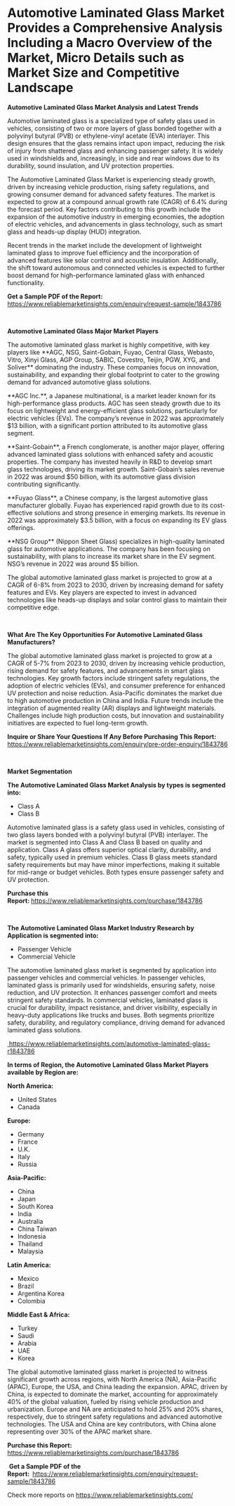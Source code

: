 <p><h1>Automotive Laminated Glass Market Provides a Comprehensive Analysis Including a Macro Overview of the Market, Micro Details such as Market Size and Competitive Landscape</h1></p><p><strong>Automotive Laminated Glass Market Analysis and Latest Trends</strong></p>
<p><p>Automotive laminated glass is a specialized type of safety glass used in vehicles, consisting of two or more layers of glass bonded together with a polyvinyl butyral (PVB) or ethylene-vinyl acetate (EVA) interlayer. This design ensures that the glass remains intact upon impact, reducing the risk of injury from shattered glass and enhancing passenger safety. It is widely used in windshields and, increasingly, in side and rear windows due to its durability, sound insulation, and UV protection properties.</p><p>The Automotive Laminated Glass Market is experiencing steady growth, driven by increasing vehicle production, rising safety regulations, and growing consumer demand for advanced safety features. The market is expected to grow at a compound annual growth rate (CAGR) of 6.4% during the forecast period. Key factors contributing to this growth include the expansion of the automotive industry in emerging economies, the adoption of electric vehicles, and advancements in glass technology, such as smart glass and heads-up display (HUD) integration.</p><p>Recent trends in the market include the development of lightweight laminated glass to improve fuel efficiency and the incorporation of advanced features like solar control and acoustic insulation. Additionally, the shift toward autonomous and connected vehicles is expected to further boost demand for high-performance laminated glass with enhanced functionality.</p></p>
<p><strong>Get a Sample PDF of the Report:&nbsp;</strong> <a href="https://www.reliablemarketinsights.com/enquiry/request-sample/1843786?utm_campaign=2004&utm_medium=2&utm_source=Github&utm_content=ia&utm_term=22012025&utm_id=automotive-laminated-glass">https://www.reliablemarketinsights.com/enquiry/request-sample/1843786</a></p>
<p>&nbsp;</p>
<p><strong>Automotive Laminated Glass Major Market Players</strong></p>
<p><p>The automotive laminated glass market is highly competitive, with key players like **AGC, NSG, Saint-Gobain, Fuyao, Central Glass, Webasto, Vitro, Xinyi Glass, AGP Group, SABIC, Covestro, Teijin, PGW, XYG, and Soliver** dominating the industry. These companies focus on innovation, sustainability, and expanding their global footprint to cater to the growing demand for advanced automotive glass solutions.</p><p>**AGC Inc.**, a Japanese multinational, is a market leader known for its high-performance glass products. AGC has seen steady growth due to its focus on lightweight and energy-efficient glass solutions, particularly for electric vehicles (EVs). The company’s revenue in 2022 was approximately $13 billion, with a significant portion attributed to its automotive glass segment.</p><p>**Saint-Gobain**, a French conglomerate, is another major player, offering advanced laminated glass solutions with enhanced safety and acoustic properties. The company has invested heavily in R&D to develop smart glass technologies, driving its market growth. Saint-Gobain’s sales revenue in 2022 was around $50 billion, with its automotive glass division contributing significantly.</p><p>**Fuyao Glass**, a Chinese company, is the largest automotive glass manufacturer globally. Fuyao has experienced rapid growth due to its cost-effective solutions and strong presence in emerging markets. Its revenue in 2022 was approximately $3.5 billion, with a focus on expanding its EV glass offerings.</p><p>**NSG Group** (Nippon Sheet Glass) specializes in high-quality laminated glass for automotive applications. The company has been focusing on sustainability, with plans to increase its market share in the EV segment. NSG’s revenue in 2022 was around $5 billion.</p><p>The global automotive laminated glass market is projected to grow at a CAGR of 6-8% from 2023 to 2030, driven by increasing demand for safety features and EVs. Key players are expected to invest in advanced technologies like heads-up displays and solar control glass to maintain their competitive edge.</p></p>
<p>&nbsp;</p>
<p><strong>What Are The Key Opportunities For Automotive Laminated Glass Manufacturers?</strong></p>
<p><p>The global automotive laminated glass market is projected to grow at a CAGR of 5-7% from 2023 to 2030, driven by increasing vehicle production, rising demand for safety features, and advancements in smart glass technologies. Key growth factors include stringent safety regulations, the adoption of electric vehicles (EVs), and consumer preference for enhanced UV protection and noise reduction. Asia-Pacific dominates the market due to high automotive production in China and India. Future trends include the integration of augmented reality (AR) displays and lightweight materials. Challenges include high production costs, but innovation and sustainability initiatives are expected to fuel long-term growth.</p></p>
<p><strong>Inquire or Share Your Questions If Any Before Purchasing This Report:</strong> <a href="https://www.reliablemarketinsights.com/enquiry/pre-order-enquiry/1843786?utm_campaign=2004&utm_medium=2&utm_source=Github&utm_content=ia&utm_term=22012025&utm_id=automotive-laminated-glass">https://www.reliablemarketinsights.com/enquiry/pre-order-enquiry/1843786</a></p>
<p>&nbsp;</p>
<p><strong>Market Segmentation</strong></p>
<p><strong>The Automotive Laminated Glass Market Analysis by types is segmented into:</strong></p>
<p><ul><li>Class A</li><li>Class B</li></ul></p>
<p><p>Automotive laminated glass is a safety glass used in vehicles, consisting of two glass layers bonded with a polyvinyl butyral (PVB) interlayer. The market is segmented into Class A and Class B based on quality and application. Class A glass offers superior optical clarity, durability, and safety, typically used in premium vehicles. Class B glass meets standard safety requirements but may have minor imperfections, making it suitable for mid-range or budget vehicles. Both types ensure passenger safety and UV protection.</p></p>
<p><strong>Purchase this Report:&nbsp;</strong><a href="https://www.reliablemarketinsights.com/purchase/1843786?utm_campaign=2004&utm_medium=2&utm_source=Github&utm_content=ia&utm_term=22012025&utm_id=automotive-laminated-glass">https://www.reliablemarketinsights.com/purchase/1843786</a></p>
<p>&nbsp;</p>
<p><strong>The Automotive Laminated Glass Market Industry Research by Application is segmented into:</strong></p>
<p><ul><li>Passenger Vehicle</li><li>Commercial Vehicle</li></ul></p>
<p><p>The automotive laminated glass market is segmented by application into passenger vehicles and commercial vehicles. In passenger vehicles, laminated glass is primarily used for windshields, ensuring safety, noise reduction, and UV protection. It enhances passenger comfort and meets stringent safety standards. In commercial vehicles, laminated glass is crucial for durability, impact resistance, and driver visibility, especially in heavy-duty applications like trucks and buses. Both segments prioritize safety, durability, and regulatory compliance, driving demand for advanced laminated glass solutions.</p></p>
<p><a href="https://www.reliablemarketinsights.com/automotive-laminated-glass-r1843786?utm_campaign=2004&utm_medium=2&utm_source=Github&utm_content=ia&utm_term=22012025&utm_id=automotive-laminated-glass">&nbsp;https://www.reliablemarketinsights.com/automotive-laminated-glass-r1843786</a></p>
<p><strong>In terms of Region, the Automotive Laminated Glass Market Players available by Region are:</strong></p>
<p>
    <p> <strong> North America: </strong>
        <ul>
            <li>United States</li>
            <li>Canada</li>
        </ul>
        </p> 
    <p> <strong> Europe: </strong>
        <ul>
            <li>Germany</li>
            <li>France</li>
            <li>U.K.</li>
            <li>Italy</li>
            <li>Russia</li>
        </ul>
        </p> 
    <p> <strong> Asia-Pacific: </strong>
        <ul>
            <li>China</li>
            <li>Japan</li>
            <li>South Korea</li>
            <li>India</li>
            <li>Australia</li>
            <li>China Taiwan</li>
            <li>Indonesia</li>
            <li>Thailand</li>
            <li>Malaysia</li>
        </ul>
        </p> 
    <p> <strong> Latin America: </strong>
        <ul>
            <li>Mexico</li>
            <li>Brazil</li>
            <li>Argentina Korea</li>
            <li>Colombia</li>
        </ul>
        </p> 
    <p> <strong> Middle East & Africa: </strong>
        <ul>
            <li>Turkey</li>
            <li>Saudi</li>
            <li>Arabia</li>
            <li>UAE</li>
            <li>Korea</li>
        </ul>
    </p>
    </p>
<p><p>The global automotive laminated glass market is projected to witness significant growth across regions, with North America (NA), Asia-Pacific (APAC), Europe, the USA, and China leading the expansion. APAC, driven by China, is expected to dominate the market, accounting for approximately 40% of the global valuation, fueled by rising vehicle production and urbanization. Europe and NA are anticipated to hold 25% and 20% shares, respectively, due to stringent safety regulations and advanced automotive technologies. The USA and China are key contributors, with China alone representing over 30% of the APAC market share.</p></p>
<p><strong>Purchase this Report: </strong><a href="https://www.reliablemarketinsights.com/purchase/1843786?utm_campaign=2004&utm_medium=2&utm_source=Github&utm_content=ia&utm_term=22012025&utm_id=automotive-laminated-glass">https://www.reliablemarketinsights.com/purchase/1843786</a></p>
<p>&nbsp;<strong>Get a Sample PDF of the Report:&nbsp;&nbsp;</strong><a href="https://www.reliablemarketinsights.com/enquiry/request-sample/1843786?utm_campaign=2004&utm_medium=2&utm_source=Github&utm_content=ia&utm_term=22012025&utm_id=automotive-laminated-glass">https://www.reliablemarketinsights.com/enquiry/request-sample/1843786</a></p>
<p><strong></strong></p>
<p>Check more reports on <a href="https://www.reliablemarketinsights.com/?utm_campaign=2004&utm_medium=2&utm_source=Github&utm_content=ia&utm_term=22012025&utm_id=automotive-laminated-glass">https://www.reliablemarketinsights.com/</a></p>